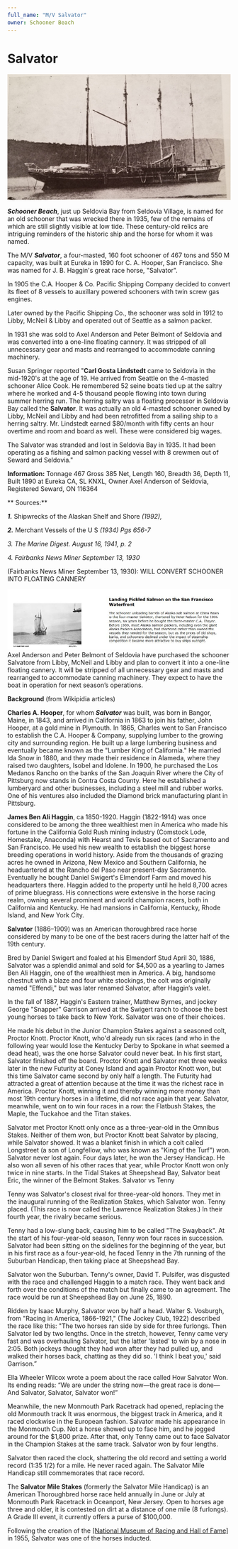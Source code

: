 ```yaml
---
full_name: "M/V Salvator"
owner: Schooner Beach
---
```

# Salvator

![](../assets/images/Salvator/media/image1.jpeg)

***Schooner Beach***, just up Seldovia Bay from Seldovia Village, is named for an old schooner that was wrecked there in 1935, few of the remains of which are still slightly visible at low tide. These century-old relics are intriguing reminders of the historic ship and the horse for whom it was named. 

The M/V ***Salvator***, a four-masted, 160 foot schooner of 467 tons and 550 M
capacity, was built at Eureka in 1890 for C. A. Hooper, San Francisco.
She was named for J. B. Haggin's great race horse, "Salvator".

In 1905 the C.A. Hooper & Co. Pacific Shipping Company decided to
convert its fleet of 8 vessels to auxillary powered schooners with twin
screw gas engines.

Later owned by the Pacific Shipping Co., the schooner was sold in 1912
to Libby, McNeil & Libby and operated out of Seattle as a salmon packer.

In 1931 she was sold to Axel Anderson and Peter Belmont of Seldovia and
was converted into a one-line floating cannery. It was stripped of all
unnecessary gear and masts and rearranged to accommodate canning
machinery.

Susan Springer reported "**Carl Gosta Lindstedt** came to Seldovia in the mid-1920's at the age
of 19. He arrived from Seattle on the 4-masted schooner Alice Cook. He
remembered 52 seine boats tied up at the saltry where he worked and 4-5
thousand people flowing into town during summer herring run. The herring
saltry was a floating processor in Seldovia Bay called the **Salvator**. It
was actually an old 4-masted schooner owned by Libby, McNeil and Libby
and had been retrofitted from a sailing ship to a herring saltry.
Mr. Lindstedt earned $80/month with fifty cents an hour overtime and
room and board as well. These were considered big wages.

The Salvator was stranded and lost in Seldovia Bay in 1935. It had
been operating as a fishing and salmon packing vessel with 8 crewmen out of
Seward and Seldovia."


**Information:** Tonnage 467 Gross 385 Net, Length 160, Breadth 36,
Depth 11, Built 1890 at Eureka CA, SL KNXL, Owner Axel Anderson of
Seldovia, Registered Seward, ON 116364

\*\* Sources:\*\*

***1.*** Shipwrecks of the Alaskan Shelf and Shore *(1992),*

***2.*** Merchant Vessels of the U S *(1934) Pgs 656-7*

*3. The Marine Digest. August 16, 1941, p. 2*

*4. Fairbanks News Miner September 13, 1930*



(Fairbanks News Miner September 13, 1930): 
WILL CONVERT SCHOONER INTO FLOATING CANNERY

![](../assets/images/Salvator/media/image2.JPG) Axel Anderson and Peter
Belmont of Seldovia have purchased the schooner Salvatore from Libby,
McNeil and Libby and plan to convert it into a one-line floating
cannery. It will be stripped of all unnecessary gear and masts and
rearranged to accommodate canning machinery. They expect to have the
boat in operation for next season’s operations.


**Background** (from Wikipidia articles)

**Charles A. Hooper**, for whom ***Salvator*** was built, was born in Bangor, Maine, in 1843, and arrived in California in
1863 to join his father, John Hooper, at a gold mine in Plymouth. In
1865, Charles went to San Francisco to establish the C.A. Hooper &
Company, supplying lumber to the growing city and surrounding region. He
built up a large lumbering business and eventually became known as the
"Lumber King of California." He married Ida Snow in 1880, and they made
their residence in Alameda, where they raised two daughters, Isobel and
Idolene. In 1900, he purchased the Los Medanos Rancho on the banks of
the San Joaquin River where the City of Pittsburg now stands in Contra
Costa County. Here he established a lumberyard and other businesses,
including a steel mill and rubber works. One of his ventures also
included the Diamond brick manufacturing plant in Pittsburg.

**James Ben Ali Haggin**, ca 1850-1920. Haggin (1822-1914) was once
considered to be among the three wealthiest men in America who made his
fortune in the California Gold Rush mining industry (Comstock Lode, Homestake, Anaconda) with
Hearst and Tevis based out of Sacramento and San Francisco. He used his
new wealth to establish the biggest horse breeding operations in world
history. Aside from the thousands of grazing acres he owned in Arizona, New Mexico and Southern California, he headuartered at the Rancho del Paso near present-day Sacramento. Eventually he bought Daniel Swigert's Elmendorf Farm and moved his headquarters there. Haggin added
to the property until he held 8,700 acres of prime
bluegrass. His
connections were extensive in the horse racing realm, owning several
prominent and world champion racers, both in California and Kentucky. He
had mansions in California, Kentucky, Rhode Island, and New York City.


**Salvator** (1886–1909) was an American thoroughbred race horse
considered by many to be one of the best racers during the latter half of the 19th century.

Bred by Daniel Swigert and foaled at his Elmendorf Stud April 30, 1886,
Salvator was a splendid animal and sold for $4,500 as a yearling to
James Ben Ali Haggin, one of the wealthiest men in America. A big,
handsome chestnut with a blaze and four white stockings, the colt was
originally named "Effendi," but was later renamed Salvator, after
Haggin’s valet.

In the fall of 1887, Haggin's Eastern trainer, Matthew Byrnes, and jockey George "Snapper" Garrison 
arrived at the Swigert ranch to choose the best young horses to take back to New York. Salvator was one of their choices. 

He made his debut in the Junior Champion Stakes against a seasoned colt, Proctor Knott.  Proctor Knott, who'd already run six races (and who in the following year would lose the Kentucky Derby to Spokane in what seemed a dead heat), was the one horse Salvator could never beat. In his first start, Salvator finished off the board. Proctor Knott and Salvator met three weeks later in the new Futurity at Coney Island and again Proctor Knott won, but this time Salvator came second by only half a length. The Futurity had attracted a great of attention because at the time it was the richest race in America. Proctor Knott, winning it and thereby winning more money than most 19th century horses in a lifetime, did not race again that year. Salvator, meanwhile, went on to win four races in a row: the Flatbush Stakes, the Maple, the Tuckahoe and the Titan stakes.

Salvator met Proctor Knott only once as a three-year-old in the Omnibus Stakes. Neither of them won, but Proctor Knott beat Salvator by placing, while Salvator showed. It was a blanket finish in which a colt called Longstreet (a son of Longfellow, who was known as "King of the Turf") won. Salvator never lost again. Four days later, he won the Jersey Handicap. He also won all seven of his other races that year, while Proctor Knott won only twice in nine starts. In the Tidal Stakes at Sheepshead Bay, Salvator beat Eric, the winner of the Belmont Stakes.
Salvator vs Tenny

Tenny was Salvator's closest rival for three-year-old honors. They met in the inaugural running of the Realization Stakes, which Salvator won. Tenny placed. (This race is now called the Lawrence Realization Stakes.) In their fourth year, the rivalry became serious.

Tenny had a low-slung back, causing him to be called "The Swayback". At the start of his four-year-old season, Tenny won four races in succession. Salvator had been sitting on the sidelines for the beginning of the year, but in his first race as a four-year-old, he faced Tenny in the 7th running of the Suburban Handicap, then taking place at Sheepshead Bay.

Salvator won the Suburban. Tenny's owner, David T. Pulsifer, was disgusted with the race and challenged Haggin to a match race. They went back and forth over the conditions of the match but finally came to an agreement. The race would be run at Sheepshead Bay on June 25, 1890.

Ridden by Isaac Murphy, Salvator won by half a head. Walter S. Vosburgh, from "Racing in America, 1866-1921," (The Jockey Club, 1922) described the race like this: "The two horses ran side by side for three furlongs. Then Salvator led by two lengths. Once in the stretch, however, Tenny came very fast and was overhauling Salvator, but the latter 'lasted' to win by a nose in 2:05. Both jockeys thought they had won after they had pulled up, and walked their horses back, chatting as they did so. 'I think I beat you,' said Garrison.”

Ella Wheeler Wilcox wrote a poem about the race called How Salvator Won. Its ending reads: “We are under the string now—the great race is done—And Salvator, Salvator, Salvator won!”

Meanwhile, the new Monmouth Park Racetrack had opened, replacing the old Monmouth track It was enormous, the biggest track in America, and it raced clockwise in the European fashion. Salvator made his appearance in the Monmouth Cup. Not a horse showed up to face him, and he jogged around for the $1,800 prize. After that, only Tenny came out to face Salvator in the Champion Stakes at the same track. Salvator won by four lengths.

Salvator then raced the clock, shattering the old record and setting a world record (1:35 1/2) for a mile. He never raced again. The Salvator Mile Handicap still commemorates that race record.

The **Salvator Mile Stakes** (formerly the Salvator Mile Handicap) is an American Thoroughbred horse race held annually in June or July at Monmouth Park Racetrack in Oceanport, New Jersey. Open to horses age three and older, it is contested on dirt at a distance of one mile (8 furlongs). A Grade III event, it currently offers a purse of $100,000. 

Following the creation of the [\[National Museum of Racing and Hall of
Fame\]](https://en.wikipedia.org/wiki/National_Museum_of_Racing_and_Hall_of_Fame)
in 1955, Salvator was one of the horses inducted.

